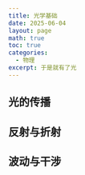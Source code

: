 ```yaml
---
title: 光学基础
date: 2025-06-04
layout: page
math: true
toc: true
categories:
  - 物理
excerpt: 于是就有了光
---
```


## 光的传播
## 反射与折射
## 波动与干涉
